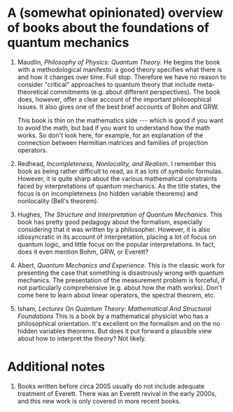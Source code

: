 <meta http-equiv='cache-control' content='no-cache'> 
<meta http-equiv='expires' content='0'> 
<meta http-equiv='pragma' content='no-cache'>

# A (somewhat opinionated) overview of books about the foundations of quantum mechanics

1. Maudlin, _Philosophy of Physics: Quantum Theory_. He begins the
   book with a methodological manifesto: a good theory specifies what
   there is and how it changes over time. Full stop. Therefore we have
   no reason to consider "critical" approaches to quantum theory that
   include meta-theoretical commitments (e.g. about different
   perspectives). The book does, however, offer a clear account of the
   important philosophical issues. It also gives one of the best brief
   accounts of Bohm and GRW.
   
   This book is thin on the mathematics side --- which is good
   if you want to avoid the math, but bad if you want to understand
   how the math works. So don't look here, for example, for an explanation of the connection between Hermitian matrices and families of projection operators.
   
2. Redhead, _Incompleteness, Nonlocality, and Realism_. I remember
   this book as being rather difficult to read, as it as lots of symbolic formulas. However, it is quite sharp about
   the various mathematical constraints faced by interpretations of quantum mechanics. As the title states, the focus is on
   incompleteness (no hidden variable theorems) and nonlocality (Bell's theorem). 
   
3. Hughes, _The Structure and Interpretation of Quantum Mechanics_. This book has pretty good pedagogy about the formalism,
   especially considering that it was written by a philosopher. However, it is also idiosyncratic in its account of
   interpretation, placing a lot of focus on quantum logic, and little focus on the popular interpretations. In fact, does it even mention      Bohm, GRW, or Everett? 
   
4. Abert, _Quantum Mechanics and Experience_. This is the classic work
   for presenting the case that something is disastrously wrong with
   quantum mechanics. The presentation of the measurement problem is
   forceful, if not particularly comprehensive (e.g. about how the
   math works). Don't come here to learn about linear operators, the
   spectral theorem, etc.
   
5. Isham, _Lectures On Quantum Theory: Mathematical And Structural
   Foundations_ This is a book by a mathematical physicist who has a
   philosophical orientation. It's excellent on the formalism and on
   the no hidden variables theorems. But does it put forward a
   plausible view about how to interpret the theory? Not likely.

# Additional notes

1. Books written before circa 2005 usually do not include adequate treatment of Everett. There was an Everett revival in the early 2000s, and this new work is only covered in more recent books.

